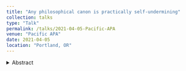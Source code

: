 ```yaml
---
title: "Any philosophical canon is practically self-undermining"
collection: talks
type: "Talk"
permalink: /talks/2021-04-05-Pacific-APA
venue: "Pacific APA"
date: 2021-04-05
location: "Portland, OR"
---
```


<details>
  <summary>Abstract</summary>
There has recently been much-needed critical discussion of the current Anglo-American philosophical canons, 
but not as much consideration of their nature and purposes. I discuss what philosophical canons are and 
argue that they are social practices, and in particular, social practices of enforcing rules. I then 
consider what purposes a philosophical canon can have for various stakeholders. Building on Luca Castagnoli’s 
work on self-refutation in ancient philosophy, I clarify various notions of being practically self-undermining. 
I then argue that even on an inclusive view of what the purposes of a philosophical canon are, any philosophical 
canon is self-undermining. There is no plausible account of the purposes of a philosophical canon that is not 
undermined by having one, whatever its makeup.
</details>
